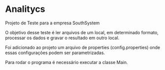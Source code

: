 # Analitycs
Projeto de Teste para a empresa SouthSystem

O objetivo desse teste é ler arquivos de um local, em determinado formato, processar os dados e gravar o resultado em outro local.

Foi adicionado ao projeto um arquivo de properties (config.properties) onde essas configurações podem ser parametrizadas. 

Para rodar o programa é necessário executar a classe Main.
